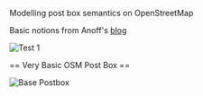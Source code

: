 Modelling post box semantics on OpenStreetMap

Basic notions from Anoff's [blog](https://blog.anoff.io/2018-07-31-diagrams-with-plantuml/)

![Test 1](http://www.plantuml.com/plantuml/proxy?src=https://raw.github.com/SK53/plantuml_test/master/assets/esp8266.iuml)

== Very Basic OSM Post Box ==

![Base Postbox ](http://www.plantuml.com/plantuml/proxy?src=https://raw.github.com/SK53/plantuml_test/master/assets/postbox0.iuml)
